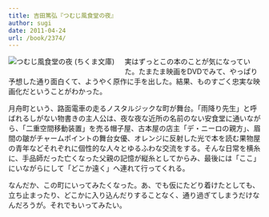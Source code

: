 ```yaml
---
title: 吉田篤弘『つむじ風食堂の夜』
author: sugi
date: 2011-04-24
url: /book/2374/
---
```

<a href="http://www.amazon.co.jp/exec/obidos/ASIN/4480421742/chezsugi-22/ref=nosim/" name="amazletlink" target="_blank"><img src="http://i0.wp.com/ecx.images-amazon.com/images/I/41HCZMRAWAL._SL160_.jpg?w=660" alt="つむじ風食堂の夜 (ちくま文庫)" class="alignleft" style="float: left; margin: 0 20px 20px 0;" data-recalc-dims="1" /></a>

実はずっとこの本のことが気になっていた。たまたま映画をDVDでみて、やっぱり予想した通り面白くて、ようやく原作に手を出した。結果、ものすごく忠実な映画化だということがわかった。

月舟町という、路面電車の走るノスタルジックな町が舞台。「雨降り先生」と呼ばれるしがない物書きの主人公は、夜な夜な近所の名前のない安食堂に通いながら、「二重空間移動装置」を売る帽子屋、古本屋の店主「デ・ニーロの親方」、眉間の皺がチャームポイントの舞台女優、オレンジに反射した光で本を読む果物屋の青年などそれぞれに個性的な人々とゆるふわな交流をする。そんな日常を横糸に、手品師だった亡くなった父親の記憶が縦糸としてからみ、最後には「ここ」にいながらにして「どこか遠く」へ連れて行ってくれる。

なんだか、この町にいってみたくなった。あ、でも仮にたどり着けたとしても、立ち止まったり、どこかに入り込んだりすることなく、通り過ぎてしまうだけなんだろうが。それでもいってみたい。

